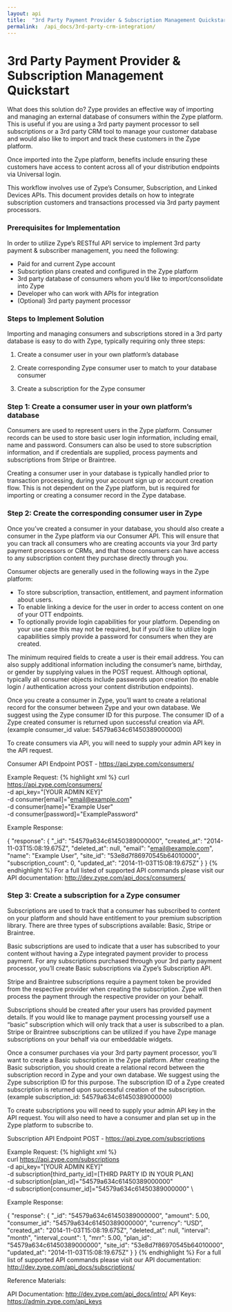 ```yaml
---
layout: api
title:  "3rd Party Payment Provider & Subscription Management Quickstart | Common API Examples"
permalink:  /api_docs/3rd-party-crm-integration/
---
```


# 3rd Party Payment Provider & Subscription Management Quickstart

What does this solution do?
Zype provides an effective way of importing and managing an external database of consumers within the Zype platform. This is useful if you are using a 3rd party payment processor to sell subscriptions or a 3rd party CRM tool to manage your customer database and would also like to import and track these customers in the Zype platform.
 
Once imported into the Zype platform, benefits include ensuring these customers have access to content across all of your distribution endpoints via Universal login.
 
This workflow involves use of Zype’s Consumer, Subscription, and Linked Devices APIs. This document provides details on how to integrate subscription customers and transactions processed via 3rd party payment processors.


### Prerequisites for Implementation

In order to utilize Zype’s RESTful API service to implement 3rd party payment & subscriber management, you need the following:

* Paid for and current Zype account
* Subscription plans created and configured in the Zype platform
* 3rd party database of consumers whom you’d like to import/consolidate into Zype
* Developer who can work with APIs for integration
* (Optional) 3rd party payment processor

### Steps to Implement Solution

Importing and managing consumers and subscriptions stored in a 3rd party database is easy to do with Zype, typically requiring only three steps:

1. Create a consumer user in your own platform’s database
 
2. Create corresponding Zype consumer user to match to your database consumer
 
3. Create a subscription for the Zype consumer

### Step 1: Create a consumer user in your own platform’s database

Consumers are used to represent users in the Zype platform. Consumer records can be used to store basic user login information, including email, name and password. Consumers can also be used to store subscription information, and if credentials are supplied, process payments and subscriptions from Stripe or Braintree.
 
Creating a consumer user in your database is typically handled prior to transaction processing, during your account sign up or account creation flow. This is not dependent on the Zype platform, but is required for importing or creating a consumer record in the Zype database.

### Step 2: Create the corresponding consumer user in Zype

Once you’ve created a consumer in your database, you should also create a consumer in the Zype platform via our Consumer API. This will ensure that you can track all consumers who are creating accounts via your 3rd party payment processors or CRMs, and that those consumers can have access to any subscription content they purchase directly through you.
 
Consumer objects are generally used in the following ways in the Zype platform:

* To store subscription, transaction, entitlement, and payment information about users.
* To enable linking a device for the user in order to access content on one of your OTT endpoints.
* To optionally provide login capabilities for your platform. Depending on your use case this may not be required, but if you’d like to utilize login capabilities simply provide a password for consumers when they are created.

The minimum required fields to create a user is their email address. You can also supply additional information including the consumer’s name, birthday, or gender by supplying values in the POST request. Although optional, typically all consumer objects include passwords upon creation (to enable login / authentication across your content distribution endpoints).
 
Once you create a consumer in Zype, you’ll want to create a relational record for the consumer between Zype and your own database. We suggest using the Zype consumer ID for this purpose. The consumer ID of a Zype created consumer is returned upon successful creation via API. (example consumer_id value: 54579a634c61450389000000)
 
To create consumers via API, you will need to supply your admin API key in the API request. 

Consumer API Endpoint
POST - https://api.zype.com/consumers/ 
 
Example Request:
{% highlight xml %} 
curl https://api.zype.com/consumers/  \
   -d api_key="[YOUR ADMIN KEY]" \
   -d consumer[email]="email@example.com" \
   -d consumer[name]="Example User" \
   -d consumer[password]="ExamplePassword"

Example Response:
 
{
  "response": {
    "_id": "54579a634c61450389000000",
    "created_at": "2014-11-03T15:08:19.675Z",
    "deleted_at": null,
    "email": "email@example.com",
    "name": "Example User",
    "site_id": "53e8d7f86970545b64010000",
    "subscription_count": 0,
    "updated_at": "2014-11-03T15:08:19.675Z"
  }
}
{% endhighlight %} 
For a full listed of supported API commands please visit our API documentation: http://dev.zype.com/api_docs/consumers/ 


### Step 3: Create a subscription for a Zype consumer

Subscriptions are used to track that a consumer has subscribed to content on your platform and should have entitlement to your premium subscription library. There are three types of subscriptions available: Basic, Stripe or Braintree. 
 
Basic subscriptions are used to indicate that a user has subscribed to your content without having a Zype integrated payment provider to process payment. For any subscriptions purchased through your 3rd party payment processor, you’ll create Basic subscriptions via Zype’s Subscription API.

Stripe and Braintree subscriptions require a payment token be provided from the respective provider when creating the subscription. Zype will then process the payment through the respective provider on your behalf.
 
Subscriptions should be created after your users has provided payment details. If you would like to manage payment processing yourself use a “basic” subscription which will only track that a user is subscribed to a plan. Stripe or Braintree subscriptions can be utilized if you have Zype manage subscriptions on your behalf via our embeddable widgets.
 
Once a consumer purchases via your 3rd party payment processor, you’ll want to create a Basic subscription in the Zype platform. After creating the Basic subscription, you should create a relational record between the subscription record in Zype and your own database. We suggest using the Zype subscription ID for this purpose. The subscription ID of a Zype created subscription is returned upon successful creation of the subscription. (example subscription_id: 54579a634c61450389000000)
 
To create subscriptions you will need to supply your admin API key in the API request. You will also need to have a consumer and plan set up in the Zype platform to subscribe to.

Subscription API Endpoint
POST - https://api.zype.com/subscriptions 
 
Example Request:
{% highlight xml %}  
curl https://api.zype.com/subscriptions \
   -d api_key="[YOUR ADMIN KEY]" \
   -d subscription[third_party_id]=[THIRD PARTY ID IN YOUR PLAN]\
   -d subscription[plan_id]="54579a634c61450389000000" \
   -d subscription[consumer_id]="54579a634c61450389000000" \

Example Response:
 
{
  "response": {
    "_id": "54579a634c61450389000000",
    "amount": 5.00,
    "consumer_id": "54579a634c61450389000000",
    "currency": “USD”,
    "created_at": "2014-11-03T15:08:19.675Z",
    "deleted_at": null,
    "interval": "month",
    "interval_count": 1,
    "mrr": 5.00,
    "plan_id": "54579a634c61450389000000",
    "site_id": "53e8d7f86970545b64010000",
    "updated_at": "2014-11-03T15:08:19.675Z"
  }
}
{% endhighlight %} 
For a full list of supported API commands please visit our API documentation: 
http://dev.zype.com/api_docs/subscriptions/


Reference Materials:
 
API Documentation: http://dev.zype.com/api_docs/intro/ 
API Keys: https://admin.zype.com/api_keys
